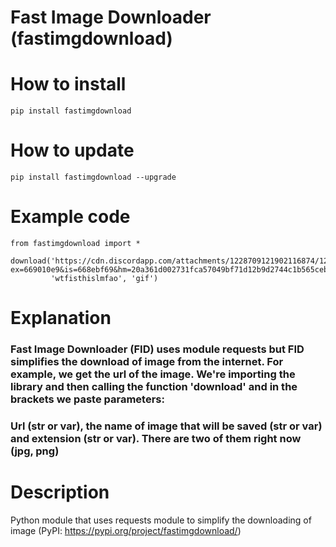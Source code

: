 # Fast Image Downloader (fastimgdownload)

# How to install
```
pip install fastimgdownload
```

# How to update
```
pip install fastimgdownload --upgrade
```

# Example code
```
from fastimgdownload import *

download('https://cdn.discordapp.com/attachments/1228709121902116874/1259918361953964153/0708_1.gif?ex=669010e9&is=668ebf69&hm=20a361d002731fca57049bf71d12b9d2744c1b565ceb78c19c55014c1f3fe9e7&', 
         'wtfisthislmfao', 'gif')
```

# Explanation
### Fast Image Downloader (FID) uses module requests but FID simplifies the download of image from the internet. For example, we get the url of the image. We're importing the library and then calling the function 'download' and in the brackets we paste parameters:
### Url (str or var), the name of image that will be saved (str or var) and extension (str or var). There are two of them right now (jpg, png)

# Description

Python module that uses requests module to simplify the downloading of image (PyPI: https://pypi.org/project/fastimgdownload/)
